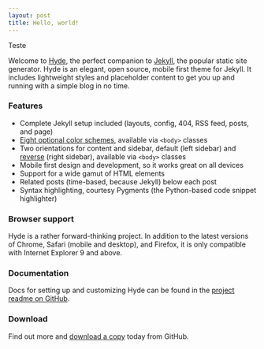 ```yaml
---
layout: post
title: Hello, world!
---
```


Teste

Welcome to [Hyde](http://andhyde.com), the perfect companion to [Jekyll](http://jekyllrb.com), the popular static site generator. Hyde is an elegant, open source, mobile first theme for Jekyll. It includes lightweight styles and placeholder content to get you up and running with a simple blog in no time.

### Features

* Complete Jekyll setup included (layouts, config, 404, RSS feed, posts, and page)
* [Eight optional color schemes](https://github.com/mdo/hyde#themes), available via `<body>` classes
* Two orientations for content and sidebar, default (left sidebar) and [reverse](https://github.com/mdo/hyde#reverse-layout) (right sidebar), available via `<body>` classes
* Mobile first design and development, so it works great on all devices
* Support for a wide gamut of HTML elements
* Related posts (time-based, because Jekyll) below each post
* Syntax highlighting, courtesy Pygments (the Python-based code snippet highlighter)

### Browser support

Hyde is a rather forward-thinking project. In addition to the latest versions of Chrome, Safari (mobile and desktop), and Firefox, it is only compatible with Internet Explorer 9 and above.

### Documentation

Docs for setting up and customizing Hyde can be found in the [project readme on GitHub](https://github.com/mdo/hyde#readme).

### Download

Find out more and [download a copy](https://github.com/mdo/hyde) today from GitHub.
